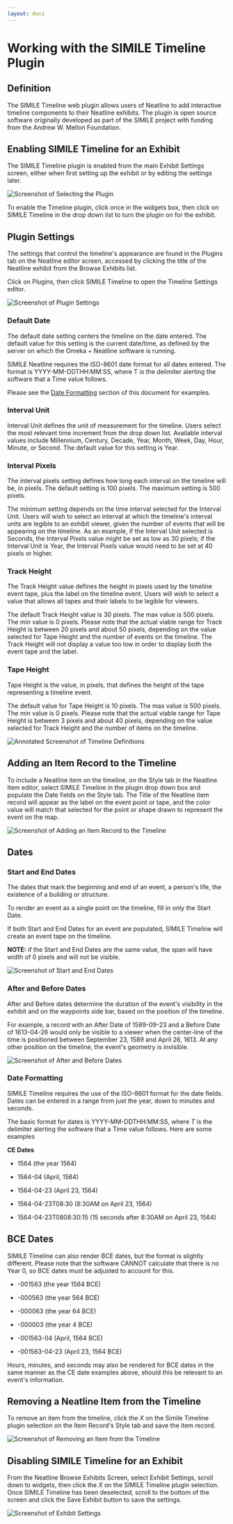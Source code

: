 ```yaml
---
layout: docs
---
```

# Working with the SIMILE Timeline Plugin


## Definition
The SIMILE Timeline web plugin allows users of Neatline to add interactive timeline components to their Neatline exhibits. The plugin is open source software originally developed as part of the SIMILE project with funding from the Andrew W. Mellon Foundation.

## Enabling SIMILE Timeline for an Exhibit
The SIMILE Timeline plugin is enabled from the main Exhibit Settings screen, either when first setting up the exhibit or by editing the settings later.

![Screenshot of Selecting the Plugin](http://neatline.org/wp-content/uploads/2014/05/similetimeline1.png)


To enable the Timeline plugin, click once in the widgets box, then click on SIMILE Timeline in the drop down list to turn the plugin on for the exhibit.

## Plugin Settings
The settings that control the timeline's appearance are found in the Plugins tab on the Neatline editor screen, accessed by clicking the title of the Neatline exhibit from the Browse Exhibits list. 

Click on Plugins, then click SIMILE Timeline to open the Timeline Settings editor.


![Screenshot of Plugin Settings](http://neatline.org/wp-content/uploads/2014/05/similetimeline2.png)

### Default Date
The default date setting centers the timeline on the date entered. The default value for this setting is the current date/time, as defined by the server on which the Omeka + Neatline software is running.

SIMILE Neatline requires the ISO-8601 date format for all dates entered. The format is YYYY-MM-DDTHH:MM:SS, where T is the delimiter alerting the software that a Time value follows.

Please see the [Date Formatting](#dateform) section of this document for examples.

### Interval Unit
Interval Unit defines the unit of measurement for the timeline. Users select the most relevant time increment from the drop down list. Available interval values include Millennium, Century, Decade, Year, Month, Week, Day, Hour, Minute, or Second. The default value for this setting is Year.

### Interval Pixels
The interval pixels setting defines how long each interval on the timeline will be, in pixels. The default setting is 100 pixels. The maximum setting is 500 pixels.

The minimum setting depends on the time interval selected for the Interval Unit. Users will wish to select an interval at which the timeline's interval units are legible to an exhibit viewer, given the number of events that will be appearing on the timeline. As an example, if the Interval Unit selected is Seconds, the Interval Pixels value might be set as low as 30 pixels; if the Interval Unit is Year, the Interval Pixels value would need to be set at 40 pixels or higher.

### Track Height
The Track Height value defines the height in pixels used by the timeline event tape, plus the label on the timeline event. Users will wish to select a value that allows all tapes and their labels to be legible for viewers.

The default Track Height value is 30 pixels. The max value is 500 pixels. The min value is 0 pixels. Please note that the actual viable range for Track Height is between 20 pixels and about 50 pixels, depending on the value selected for Tape Height and the number of events on the timeline. The Track Height will not display a value too low in order to display both the event tape and the label.

### Tape Height
Tape Height is the value, in pixels, that defines the height of the tape representing a timeline event.

The default value for Tape Height is 10 pixels. The max value is 500 pixels. The min value is 0 pixels. Please note that the actual viable range for Tape Height is between 3 pixels and about 40 pixels, depending on the value selected for Track Height and the number of items on the timeline.

![Annotated Screenshot of Timeline Definitions](http://neatline.org/wp-content/uploads/2014/05/timelinedefs.png)


## Adding an Item Record to the Timeline
To include a Neatline item on the timeline, on the Style tab in the Neatline Item editor, select SIMILE Timeline in the plugin drop down box and populate the Date fields on the Style tab. The Title of the Neatline item record will appear as the label on the event point or tape, and the color value will match that selected for the point or shape drawn to represent the event on the map.

![Screenshot of Adding an Item Record to the Timeline](http://neatline.org/wp-content/uploads/2014/05/similetimeline3.png)

## Dates

### Start and End Dates
The dates that mark the beginning and end of an event, a person's life, the existence of a building or structure.

To render an event as a single point on the timeline, fill in only the Start Date.

If both Start and End Dates for an event are populated, SIMILE Timeline will create an event tape on the timeline.

**NOTE:** if the Start and End Dates are the same value, the span will have width of 0 pixels and will not be visible.

![Screenshot of Start and End Dates](http://neatline.org/wp-content/uploads/2014/05/similetimeline4.png)


### After and Before Dates
After and Before dates determine the duration of the event's visibility in the exhibit and on the waypoints side bar, based on the position of the timeline.

For example, a record with an After Date of 1589-09-23 and a Before Date of 1613-04-26 would only be visible to a viewer when the center-line of the time is positioned between September 23, 1589 and April 26, 1613. At any other position on the timeline, the event's geometry is invisible.

![Screenshot of After and Before Dates](http://neatline.org/wp-content/uploads/2014/05/afterbeforedates.png)

### Date Formatting  
<a name="dateform"></a>SIMILE Timeline requires the use of the ISO-8601 format for the date fields. Dates can be entered in a range from just the year, down to minutes and seconds.

The basic format for dates is YYYY-MM-DDTHH:MM:SS, where *T* is the delimiter alerting the software that a Time value follows. Here are some examples

**CE Dates**

* 1564 (the year 1564)

* 1564-04 (April, 1564)

* 1564-04-23 (April 23, 1564)

* 1564-04-23T08:30 (8:30AM on April 23, 1564)

* 1564-04-23T0808:30:15 (15 seconds after 8:30AM on April 23, 1564)

## BCE Dates
SIMILE Timeline can also render BCE dates, but the format is slightly different. Please note that the software CANNOT calculate that there is no Year 0, so BCE dates must be adjusted to account for this.

* -001563 (the year 1564 BCE)

* -000563 (the year 564 BCE)

* -000063 (the year 64 BCE)

* -000003 (the year 4 BCE)

* -001563-04 (April, 1564 BCE)

* -001563-04-23 (April 23, 1564 BCE)

Hours, minutes, and seconds may also be rendered for BCE dates in the same manner as the CE date examples above, should this be relevant to an event's information.

## Removing a Neatline Item from the Timeline
To remove an item from the timeline, click the *X* on the Simile Timeline plugin selection on the Item Record's Style tab and save the item record.

![Screenshot of Removing an Item from the Timeline](http://neatline.org/wp-content/uploads/2014/05/removingfromtimeline.png)



## Disabling SIMILE Timeline for an Exhibit
From the Neatline Browse Exhibits Screen, select Exhibit Settings, scroll down to widgets, then click the *X* on the SIMILE Timeline plugin selection. Once SIMILE Timeline has been deselected, scroll to the bottom of the screen and click the Save Exhibit button to save the settings.

![Screenshot of Exhibit Settings](http://neatline.org/wp-content/uploads/2014/05/similetimeline5.png)
